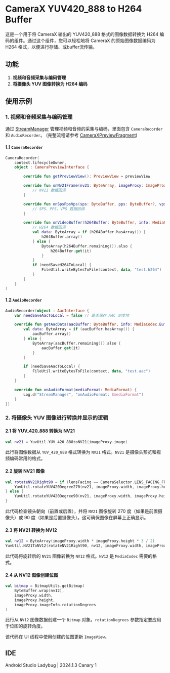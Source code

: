 
# CameraX YUV420_888 to H264 Buffer

这是一个用于将 CameraX 输出的 YUV420_888 格式的图像数据转换为 H264 编码的组件。通过这个组件，您可以轻松地将 CameraX 的原始图像数据编码为 H264 格式，以便进行存储、或buffer流传输。

## 功能

1. **视频和音频采集与编码管理**
2. **将摄像头 YUV 图像转换为 H264 编码**

## 使用示例

### 1. 视频和音频采集与编码管理

通过 [StreamManager](camera_record/src/main/java/pan/lib/camera_record/media/StreamManager.kt) 管理视频和音频的采集与编码，里面包含 `CameraRecorder` 和 `AudioRecorder`。 (完整流程请参考 [CameraXPreviewFragment](camera_record/src/main/java/pan/lib/camera_record/ui/CameraXPreviewFragment.kt))

#### 1.1 `CameraRecorder`

```kotlin
CameraRecorder(
    context.lifecycleOwner,
    object : CameraPreviewInterface {

        override fun getPreviewView(): PreviewView = previewView

        override fun onNv21Frame(nv21: ByteArray, imageProxy: ImageProxy) {
            // NV21 数据回调
        }

        override fun onSpsPpsVps(sps: ByteBuffer, pps: ByteBuffer?, vps: ByteBuffer?) {
            // SPS、PPS、VPS 数据回调
        }

        override fun onVideoBuffer(h264Buffer: ByteBuffer, info: MediaCodec.BufferInfo) {
            // H264 数据回调
            val data: ByteArray = if (h264Buffer.hasArray()) {
                h264Buffer.array()
            } else {
                ByteArray(h264Buffer.remaining()).also {
                    h264Buffer.get(it)
                }
            }
            if (needSaveH264ToLocal) {
                FileUtil.writeBytesToFile(context, data, "test.h264")
            }
        }
    }
)
```

#### 1.2 `AudioRecorder`

```kotlin
AudioRecorder(object : AacInterface {
    var needSaveAacToLocal = false // 是否保存 AAC 到本地

    override fun getAacData(aacBuffer: ByteBuffer, info: MediaCodec.BufferInfo) {
        val data: ByteArray = if (aacBuffer.hasArray()) {
            aacBuffer.array()
        } else {
            ByteArray(aacBuffer.remaining()).also {
                aacBuffer.get(it)
            }
        }

        if (needSaveAacToLocal) {
            FileUtil.writeBytesToFile(context, data, "test.aac")
        }
    }

    override fun onAudioFormat(mediaFormat: MediaFormat) {
        Log.d("StreamManager", "onAudioFormat: $mediaFormat")
    }
})
```

### 2. 将摄像头 YUV 图像进行转换并显示的逻辑

#### 2.1 将 YUV_420_888 转换为 NV21

```kotlin
val nv21 = YuvUtil.YUV_420_888toNV21(imageProxy.image)
```

此行将图像数据从 `YUV_420_888` 格式转换为 `NV21` 格式。`NV21` 是摄像头预览和视频编码常用的格式。

#### 2.2 旋转 NV21 图像

```kotlin
val rotateNV21Right90 = if (lensFacing == CameraSelector.LENS_FACING_FRONT) {
    YuvUtil.rotateYUV420Degree270(nv21, imageProxy.width, imageProxy.height)
} else {
    YuvUtil.rotateYUV420Degree90(nv21, imageProxy.width, imageProxy.height)
}
```

此代码检查镜头朝向（前置或后置），并将 `NV21` 图像旋转 270 度（如果是前置摄像头）或 90 度（如果是后置摄像头）。这可确保图像在屏幕上正确显示。

#### 2.3 将 NV21 转换为 NV12

```kotlin
val nv12 = ByteArray(imageProxy.width * imageProxy.height * 3 / 2)
YuvUtil.NV21ToNV12(rotateNV21Right90, nv12, imageProxy.width, imageProxy.height)
```

此代码将旋转后的 `NV21` 图像转换为 `NV12` 格式。`NV12` 是 `MediaCodec` 需要的格式。

#### 2.4 从 NV12 图像创建位图

```kotlin
val bitmap = BitmapUtils.getBitmap(
    ByteBuffer.wrap(nv12),
    imageProxy.width,
    imageProxy.height,
    imageProxy.imageInfo.rotationDegrees
)
```

此行从 `NV12` 图像数据创建一个 `Bitmap` 对象。`rotationDegrees` 参数指定要应用于位图的旋转角度。

该代码在 UI 线程中使用创建的位图更新 `ImageView`。

## IDE

Android Studio Ladybug | 2024.1.3 Canary 1

